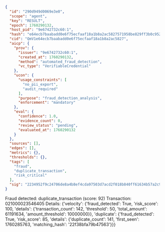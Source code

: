 ```json
{
  "id": "290d949d0069e3e0",
  "scope": "agent",
  "key": "RESULT",
  "epoch": 1760290132,
  "host_pid": "9e6742732c60:1",
  "hash": "e64ecb7baabadd0e6f75ecfaaf18a1b8a2ac5827571958be829ff3b0c95256ca",
  "cid": "QmV1e64ecb7baabadd0e6f75ecfaaf18a1b8a2ac5827",
  "aicp": {
    "prov": {
      "issuer": "9e6742732c60:1",
      "created_at": 1760290132,
      "method": "automated_fraud_detection",
      "vc_type": "VerifiableCredential"
    },
    "ucon": {
      "usage_constraints": [
        "no_pii_export",
        "audit_required"
      ],
      "purpose": "fraud_detection_analysis",
      "enforcement": "mandatory"
    },
    "eval": {
      "confidence": 1.0,
      "evidence_count": 0,
      "review_status": "pending",
      "evaluated_at": 1760290132
    }
  },
  "sources": [],
  "edges": [],
  "metrics": {},
  "thresholds": {},
  "tags": [
    "fraud",
    "duplicate_transaction",
    "risk_critical"
  ],
  "sig": "2234952f9c24706de8a4b8ef4cda97503d7acd2f018b840ff61634b57a2c91b6"
}
```

Fraud detected: duplicate_transaction (score: 92)
Transaction: 021000023546405
Details: {'velocity': {'fraud_detected': True, 'risk_score': 100, 'details': {'transaction_count': 142, 'threshold': 50, 'total_amount': 61191634, 'amount_threshold': 10000000}}, 'duplicate': {'fraud_detected': True, 'risk_score': 85, 'details': {'duplicate_count': 141, 'first_seen': 1760285763, 'matching_hash': '22f38bfa79b47563'}}}